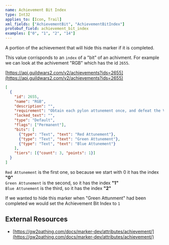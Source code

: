 ```yaml
---
name: Achievement Bit Index
type: Int32
applies_to: [Icon, Trail]
xml_fields: ["AchievementBit", "AchievementBitIndex"]
protobuf_field: achievement_bit_index
examples: ["0", "1", "2", "14"]
---
```

A portion of the achievement that will hide this marker if it is completed.

This value corrisponds to an `index` of a "bit" of an achivment. For example we can look at the achivement "RGB" which has the id `2655`.

[https://api.guildwars2.com/v2/achievements?ids=2655](https://api.guildwars2.com/v2/achievements?ids=2655)

```json
[
  {
    "id": 2655,
    "name": "RGB",
    "description": "",
    "requirement": "Obtain each pylon attunement once, and defeat the Vale Guardian.",
    "locked_text": "",
    "type": "Default",
    "flags": ["Permanent"],
    "bits": [
      {"type": "Text", "text": "Red Attunement"},
      {"type": "Text", "text": "Green Attunement"},
      {"type": "Text", "text": "Blue Attunement"}
    ],
    "tiers": [{"count": 3, "points": 1}]
  }
]
```
`Red Attunement` is the first one, so because we start with 0 it has the index **"0"**  
`Green Attunement` is the second, so it has the index **"1"**  
`Blue Attunement` is the third, so it has the index **"2"**  

If we wanted to hide this marker when "Green Attunment" had been completed we would set the Achievement Bit Index to `1`



External Resources
--------------------------------------------------------------------------------
* [https://gw2pathing.com/docs/marker-dev/attributes/achievement/](https://gw2pathing.com/docs/marker-dev/attributes/achievement/)



